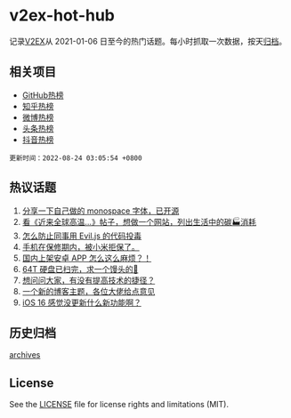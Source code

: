 # v2ex-hot-hub

 记录[V2EX](https://www.v2ex.com/)从 2021-01-06 日至今的热门话题。每小时抓取一次数据，按天[归档](archives)。
 
 ## 相关项目

- [GitHub热榜](https://github.com/snaildev/github-hot-hub)
- [知乎热榜](https://github.com/snaildev/zhihu-hot-hub)
- [微博热榜](https://github.com/snaildev/weibo-hot-hub)
- [头条热榜](https://github.com/snaildev/toutiao-hot-hub)
- [抖音热榜](https://github.com/snaildev/douyin-hot-hub)


 `更新时间：2022-08-24 03:05:54 +0800`

## 热议话题

1. [分享一下自己做的 monospace 字体，已开源](https://www.v2ex.com/t/874714)
1. [看《近来全球高温…》帖子，想做一个网站，列出生活中的碳🏭消耗](https://www.v2ex.com/t/874720)
1. [怎么防止同事用 Evil.js 的代码投毒](https://www.v2ex.com/t/874717)
1. [手机在保修期内，被小米拒保了。](https://www.v2ex.com/t/874761)
1. [国内上架安卓 APP 怎么这么麻烦？！](https://www.v2ex.com/t/874776)
1. [64T 硬盘已扫完，求一个馒头的💊](https://www.v2ex.com/t/874756)
1. [想问问大家，有没有提高技术的捷径？](https://www.v2ex.com/t/874698)
1. [一个新的博客主题，各位大佬给点意见](https://www.v2ex.com/t/874710)
1. [iOS 16 感觉没更新什么新功能啊？](https://www.v2ex.com/t/874708)

## 历史归档

[archives](archives)

## License

See the [LICENSE](LICENSE) file for license rights and limitations (MIT).
